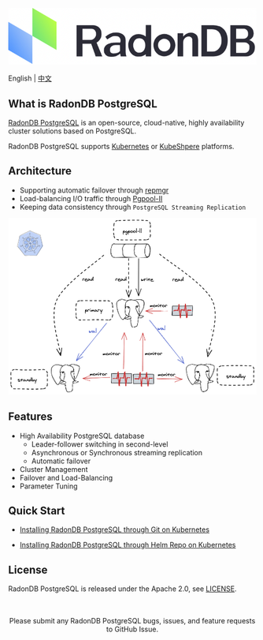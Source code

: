 
 ![](docs/images/logo_radondb.png)
 
 English | [中文](README_zh.md) 

## What is RadonDB PostgreSQL

[RadonDB PostgreSQL](https://github.com/radondb/radondb-postgresql-kubernetes) is an open-source, cloud-native, highly availability cluster solutions based on PostgreSQL. 

RadonDB PostgreSQL supports [Kubernetes](https://kubernetes.io) or [KubeShpere](https://kubesphere.com.cn) platforms.

## Architecture

- Supporting automatic failover through [repmgr](https://repmgr.org/docs/current/)
- Load-balancing I/O traffic through [Pgpool-II](https://www.pgpool.net/)
- Keeping data consistency through `PostgreSQL Streaming Replication`

![](docs/images/radondb-postgresql_Architecture_1.png)

## Features

- High Availability PostgreSQL database
    - Leader-follower switching in second-level
    - Asynchronous or Synchronous streaming replication
    - Automatic failover
- Cluster Management
- Failover and Load-Balancing
- Parameter Tuning

## Quick Start

- [Installing RadonDB PostgreSQL through Git on Kubernetes](docs/deploy_radondb_postgresql_on_kubernetes_git.md)

- [Installing RadonDB PostgreSQL through Helm Repo on Kubernetes](docs/deploy_radondb_postgresql_on_kubernetes_repo.md)

## License

RadonDB PostgreSQL is released under the Apache 2.0, see [LICENSE](./LICENSE).

<p align="center">
<br/><br/>
Please submit any RadonDB PostgreSQL bugs, issues, and feature requests to GitHub Issue.
<br/>
</a>
</p>
